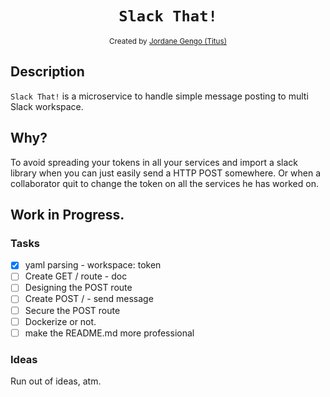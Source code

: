 <h1 align="center"><code>Slack That!</code></h1>

<div align="center">
  <sub>Created by <a href="">Jordane Gengo (Titus)</a></sub>
</div>

## Description

`Slack That!` is a microservice to handle simple message posting to multi Slack workspace.

## Why?

To avoid spreading your tokens in all your services and import a slack library when you can just easily send a HTTP POST somewhere. Or when a collaborator quit to change the token on all the services he has worked on.

## Work in Progress.

### Tasks 

- [x] yaml parsing - workspace: token
- [ ] Create GET / route - doc
- [ ] Designing the POST route
- [ ] Create POST / - send message
- [ ] Secure the POST route
- [ ] Dockerize or not.
- [ ] make the README.md more professional

### Ideas

Run out of ideas, atm.
